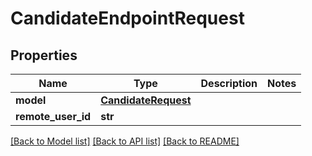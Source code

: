 # CandidateEndpointRequest


## Properties
Name | Type | Description | Notes
------------ | ------------- | ------------- | -------------
**model** | [**CandidateRequest**](CandidateRequest.md) |  | 
**remote_user_id** | **str** |  | 

[[Back to Model list]](../README.md#documentation-for-models) [[Back to API list]](../README.md#documentation-for-api-endpoints) [[Back to README]](../README.md)


